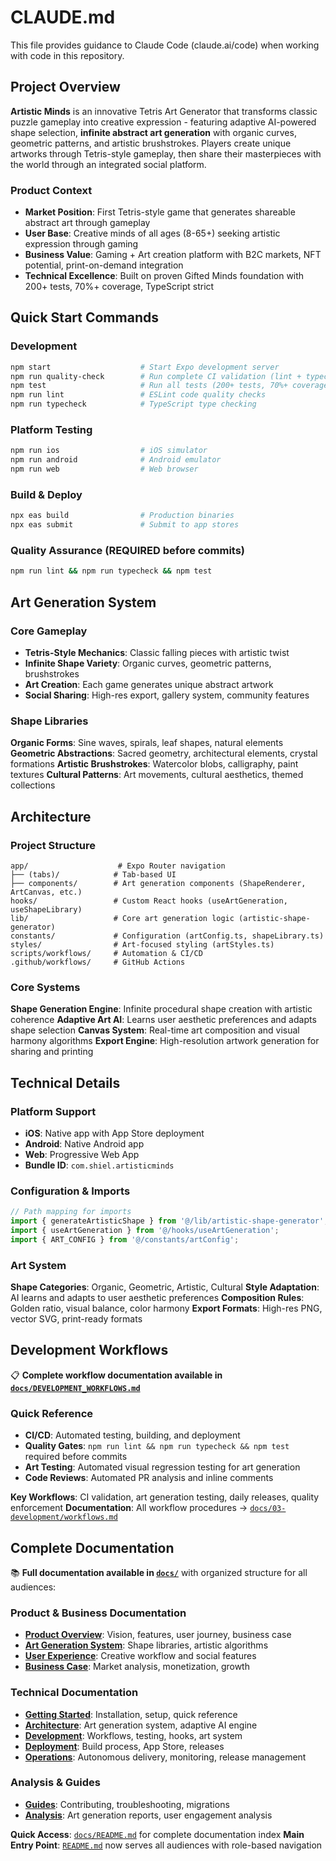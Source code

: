 # CLAUDE.md

This file provides guidance to Claude Code (claude.ai/code) when working with code in this repository.

## Project Overview

**Artistic Minds** is an innovative Tetris Art Generator that transforms classic puzzle gameplay into creative expression - featuring adaptive AI-powered shape selection, **infinite abstract art generation** with organic curves, geometric patterns, and artistic brushstrokes. Players create unique artworks through Tetris-style gameplay, then share their masterpieces with the world through an integrated social platform.

### Product Context
- **Market Position**: First Tetris-style game that generates shareable abstract art through gameplay
- **User Base**: Creative minds of all ages (8-65+) seeking artistic expression through gaming
- **Business Value**: Gaming + Art creation platform with B2C markets, NFT potential, print-on-demand integration
- **Technical Excellence**: Built on proven Gifted Minds foundation with 200+ tests, 70%+ coverage, TypeScript strict

## Quick Start Commands

### Development
```bash
npm start                    # Start Expo development server
npm run quality-check        # Run complete CI validation (lint + typecheck + tests)
npm test                     # Run all tests (200+ tests, 70%+ coverage)
npm run lint                 # ESLint code quality checks
npm run typecheck            # TypeScript type checking
```

### Platform Testing
```bash
npm run ios                  # iOS simulator
npm run android              # Android emulator
npm run web                  # Web browser
```

### Build & Deploy
```bash
npx eas build                # Production binaries
npx eas submit               # Submit to app stores
```

### Quality Assurance (REQUIRED before commits)
```bash
npm run lint && npm run typecheck && npm test
```

## Art Generation System

### Core Gameplay
- **Tetris-Style Mechanics**: Classic falling pieces with artistic twist
- **Infinite Shape Variety**: Organic curves, geometric patterns, brushstrokes
- **Art Creation**: Each game generates unique abstract artwork
- **Social Sharing**: High-res export, gallery system, community features

### Shape Libraries
**Organic Forms**: Sine waves, spirals, leaf shapes, natural elements
**Geometric Abstractions**: Sacred geometry, architectural elements, crystal formations
**Artistic Brushstrokes**: Watercolor blobs, calligraphy, paint textures
**Cultural Patterns**: Art movements, cultural aesthetics, themed collections

## Architecture

### Project Structure
```
app/                    # Expo Router navigation
├── (tabs)/            # Tab-based UI
├── components/        # Art generation components (ShapeRenderer, ArtCanvas, etc.)
hooks/                 # Custom React hooks (useArtGeneration, useShapeLibrary)
lib/                   # Core art generation logic (artistic-shape-generator)
constants/             # Configuration (artConfig.ts, shapeLibrary.ts)
styles/                # Art-focused styling (artStyles.ts)
scripts/workflows/     # Automation & CI/CD
.github/workflows/     # GitHub Actions
```

### Core Systems

**Shape Generation Engine**: Infinite procedural shape creation with artistic coherence
**Adaptive Art AI**: Learns user aesthetic preferences and adapts shape selection
**Canvas System**: Real-time art composition and visual harmony algorithms
**Export Engine**: High-resolution artwork generation for sharing and printing

## Technical Details

### Platform Support
- **iOS**: Native app with App Store deployment
- **Android**: Native Android app
- **Web**: Progressive Web App
- **Bundle ID**: `com.shiel.artisticminds`

### Configuration & Imports
```typescript
// Path mapping for imports
import { generateArtisticShape } from '@/lib/artistic-shape-generator';
import { useArtGeneration } from '@/hooks/useArtGeneration';
import { ART_CONFIG } from '@/constants/artConfig';
```

### Art System
**Shape Categories**: Organic, Geometric, Artistic, Cultural
**Style Adaptation**: AI learns and adapts to user aesthetic preferences
**Composition Rules**: Golden ratio, visual balance, color harmony
**Export Formats**: High-res PNG, vector SVG, print-ready formats

## Development Workflows

📋 **Complete workflow documentation available in [`docs/DEVELOPMENT_WORKFLOWS.md`](./docs/DEVELOPMENT_WORKFLOWS.md)**

### Quick Reference
- **CI/CD**: Automated testing, building, and deployment
- **Quality Gates**: `npm run lint && npm run typecheck && npm test` required before commits
- **Art Testing**: Automated visual regression testing for art generation
- **Code Reviews**: Automated PR analysis and inline comments

**Key Workflows**: CI validation, art generation testing, daily releases, quality enforcement
**Documentation**: All workflow procedures → [`docs/03-development/workflows.md`](./docs/03-development/workflows.md)

## Complete Documentation

📚 **Full documentation available in [`docs/`](./docs/)** with organized structure for all audiences:

### Product & Business Documentation
- **[Product Overview](./docs/00-product/)**: Vision, features, user journey, business case
- **[Art Generation System](./docs/00-product/art-system.md)**: Shape libraries, artistic algorithms
- **[User Experience](./docs/00-product/user-journey.md)**: Creative workflow and social features
- **[Business Case](./docs/00-product/business-case.md)**: Market analysis, monetization, growth

### Technical Documentation
- **[Getting Started](./docs/01-getting-started/)**: Installation, setup, quick reference
- **[Architecture](./docs/02-architecture/)**: Art generation system, adaptive AI engine
- **[Development](./docs/03-development/)**: Workflows, testing, hooks, art system
- **[Deployment](./docs/04-deployment/)**: Build process, App Store, releases
- **[Operations](./docs/07-operations/)**: Autonomous delivery, monitoring, release management

### Analysis & Guides
- **[Guides](./docs/05-guides/)**: Contributing, troubleshooting, migrations
- **[Analysis](./docs/06-analysis/)**: Art generation reports, user engagement analysis

**Quick Access**: [`docs/README.md`](./docs/README.md) for complete documentation index
**Main Entry Point**: [`README.md`](./README.md) now serves all audiences with role-based navigation